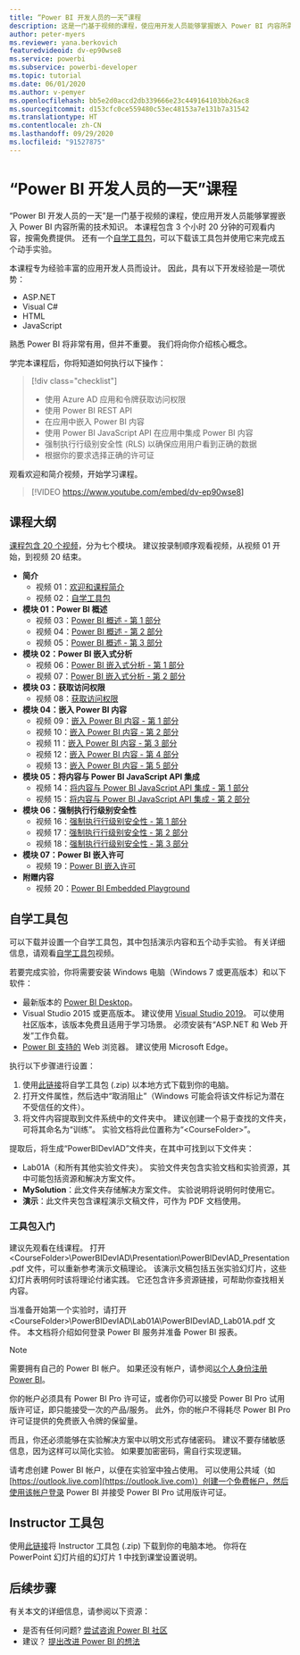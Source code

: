 ```yaml
---
title: “Power BI 开发人员的一天”课程
description: 这是一门基于视频的课程，使应用开发人员能够掌握嵌入 Power BI 内容所需的技术知识。
author: peter-myers
ms.reviewer: yana.berkovich
featuredvideoid: dv-ep90wse8
ms.service: powerbi
ms.subservice: powerbi-developer
ms.topic: tutorial
ms.date: 06/01/2020
ms.author: v-pemyer
ms.openlocfilehash: bb5e2d0accd2db339666e23c449164103bb26ac8
ms.sourcegitcommit: d153cfc0ce559480c53ec48153a7e131b7a31542
ms.translationtype: HT
ms.contentlocale: zh-CN
ms.lasthandoff: 09/29/2020
ms.locfileid: "91527875"
---
```

# <a name="power-bi-developer-in-a-day-course"></a>“Power BI 开发人员的一天”课程

“Power BI 开发人员的一天”是一门基于视频的课程，使应用开发人员能够掌握嵌入 Power BI 内容所需的技术知识。 本课程包含 3 个小时 20 分钟的可观看内容，按需免费提供。 还有一个[自学工具包](#self-study-kit)，可以下载该工具包并使用它来完成五个动手实验。

本课程专为经验丰富的应用开发人员而设计。 因此，具有以下开发经验是一项优势：

- ASP.NET
- Visual C#
- HTML
- JavaScript

熟悉 Power BI 将非常有用，但并不重要。 我们将向你介绍核心概念。

学完本课程后，你将知道如何执行以下操作：

> [!div class="checklist"]
> - 使用 Azure AD 应用和令牌获取访问权限
> - 使用 Power BI REST API
> - 在应用中嵌入 Power BI 内容
> - 使用 Power BI JavaScript API 在应用中集成 Power BI 内容
> - 强制执行行级别安全性 (RLS) 以确保应用用户看到正确的数据
> - 根据你的要求选择正确的许可证

观看欢迎和简介视频，开始学习课程。

> [!VIDEO https://www.youtube.com/embed/dv-ep90wse8]

## <a name="course-outline"></a>课程大纲

[课程包含 20 个视频](https://www.youtube.com/playlist?list=PL1N57mwBHtN1AGWHnJMhtvJCIG_IlC07D)，分为七个模块。 建议按录制顺序观看视频，从视频 01 开始，到视频 20 结束。

- **简介**
  - 视频 01：[欢迎和课程简介](https://www.youtube.com/watch?v=dv-ep90wse8&list=PL1N57mwBHtN1AGWHnJMhtvJCIG_IlC07D)
  - 视频 02：[自学工具包](https://www.youtube.com/watch?v=X0P9Mdqx7sY&list=PL1N57mwBHtN1AGWHnJMhtvJCIG_IlC07D)
- **模块 01：Power BI 概述**
  - 视频 03：[Power BI 概述 - 第 1 部分](https://www.youtube.com/watch?v=LD3RlDdRi-0&list=PL1N57mwBHtN1AGWHnJMhtvJCIG_IlC07D)
  - 视频 04：[Power BI 概述 - 第 2 部分](https://www.youtube.com/watch?v=jmHXlHI5hn0&list=PL1N57mwBHtN1AGWHnJMhtvJCIG_IlC07D)
  - 视频 05：[Power BI 概述 - 第 3 部分](https://www.youtube.com/watch?v=uujSR_7cfL4&list=PL1N57mwBHtN1AGWHnJMhtvJCIG_IlC07D)
- **模块 02：Power BI 嵌入式分析**
  - 视频 06：[Power BI 嵌入式分析 - 第 1 部分](https://www.youtube.com/watch?v=2QBnfUwnuMk&list=PL1N57mwBHtN1AGWHnJMhtvJCIG_IlC07D)
  - 视频 07：[Power BI 嵌入式分析 - 第 2 部分](https://www.youtube.com/watch?v=7Jda5x7Qe7Q&list=PL1N57mwBHtN1AGWHnJMhtvJCIG_IlC07D)
- **模块 03：获取访问权限**
  - 视频 08：[获取访问权限](https://www.youtube.com/watch?v=3dYCMTsDT3c&list=PL1N57mwBHtN1AGWHnJMhtvJCIG_IlC07D)
- **模块 04：嵌入 Power BI 内容**
  - 视频 09：[嵌入 Power BI 内容 - 第 1 部分](https://www.youtube.com/watch?v=caKS8PQJnyo&list=PL1N57mwBHtN1AGWHnJMhtvJCIG_IlC07D)
  - 视频 10：[嵌入 Power BI 内容 - 第 2 部分](https://www.youtube.com/watch?v=XbYt8ZX3q9k&list=PL1N57mwBHtN1AGWHnJMhtvJCIG_IlC07D)
  - 视频 11：[嵌入 Power BI 内容 - 第 3 部分](https://www.youtube.com/watch?v=mXmFrHuYVh8&list=PL1N57mwBHtN1AGWHnJMhtvJCIG_IlC07D)
  - 视频 12：[嵌入 Power BI 内容 - 第 4 部分](https://www.youtube.com/watch?v=9YNm90K8FhA&list=PL1N57mwBHtN1AGWHnJMhtvJCIG_IlC07D)
  - 视频 13：[嵌入 Power BI 内容 - 第 5 部分](https://www.youtube.com/watch?v=hnZ7IWHrMFU&list=PL1N57mwBHtN1AGWHnJMhtvJCIG_IlC07D)
- **模块 05：将内容与 Power BI JavaScript API 集成**
  - 视频 14：[将内容与 Power BI JavaScript API 集成 - 第 1 部分](https://www.youtube.com/watch?v=wmeEEHQmQqw&list=PL1N57mwBHtN1AGWHnJMhtvJCIG_IlC07D)
  - 视频 15：[将内容与 Power BI JavaScript API 集成 - 第 2 部分](https://www.youtube.com/watch?v=TSEjZl0dGfM&list=PL1N57mwBHtN1AGWHnJMhtvJCIG_IlC07D)
- **模块 06：强制执行行级别安全性**
  - 视频 16：[强制执行行级别安全性 - 第 1 部分](https://www.youtube.com/watch?v=8O4hzGI8FFg&list=PL1N57mwBHtN1AGWHnJMhtvJCIG_IlC07D)
  - 视频 17：[强制执行行级别安全性 - 第 2 部分](https://www.youtube.com/watch?v=8mxg8LtLx4I&list=PL1N57mwBHtN1AGWHnJMhtvJCIG_IlC07D)
  - 视频 18：[强制执行行级别安全性 - 第 3 部分](https://www.youtube.com/watch?v=OdgtbIIM9pk&list=PL1N57mwBHtN1AGWHnJMhtvJCIG_IlC07D)
- **模块 07：Power BI 嵌入许可**
  - 视频 19：[Power BI 嵌入许可](https://www.youtube.com/watch?v=ipmip6ARnks&list=PL1N57mwBHtN1AGWHnJMhtvJCIG_IlC07D)
- **附赠内容**
  - 视频 20：[Power BI Embedded Playground](https://www.youtube.com/watch?v=U3qeQRwWhRc&list=PL1N57mwBHtN1AGWHnJMhtvJCIG_IlC07D)

## <a name="self-study-kit"></a>自学工具包

可以下载并设置一个自学工具包，其中包括演示内容和五个动手实验。 有关详细信息，请观看[自学工具包](https://www.youtube.com/watch?v=X0P9Mdqx7sY)视频。

若要完成实验，你将需要安装 Windows 电脑（Windows 7 或更高版本）和以下软件：

- 最新版本的 [Power BI Desktop](../fundamentals/desktop-get-the-desktop.md)。
- Visual Studio 2015 或更高版本。 建议使用 [Visual Studio 2019](https://visualstudio.microsoft.com/downloads/)。 可以使用社区版本，该版本免费且适用于学习场景。 必须安装有“ASP.NET 和 Web 开发”工作负载。
- [Power BI 支持的](../fundamentals/power-bi-browsers.md) Web 浏览器。 建议使用 Microsoft Edge。

执行以下步骤进行设置：

1. 使用[此链接](https://aka.ms/deviad-student)将自学工具包 (.zip) 以本地方式下载到你的电脑。
1. 打开文件属性，然后选中“取消阻止”（Windows 可能会将该文件标记为潜在不受信任的文件）。
1. 将文件内容提取到文件系统中的文件夹中。 建议创建一个易于查找的文件夹，可将其命名为“训练”。 实验文档将此位置称为“&lt;CourseFolder&gt;”。

提取后，将生成“PowerBIDevIAD”文件夹，在其中可找到以下文件夹：

- Lab01A（和所有其他实验文件夹）。 实验文件夹包含实验文档和实验资源，其中可能包括资源和解决方案文件。
- **MySolution**：此文件夹存储解决方案文件。 实验说明将说明何时使用它。
- **演示**：此文件夹包含课程演示文稿文件，可作为 PDF 文档使用。

### <a name="get-started-with-the-kit"></a>工具包入门

建议先观看在线课程。 打开 &lt;CourseFolder&gt;\PowerBIDevIAD\Presentation\PowerBIDevIAD_Presentation.pdf 文件，可以重新参考演示文稿理论。 该演示文稿包括五张实验幻灯片，这些幻灯片表明何时该将理论付诸实践。 它还包含许多资源链接，可帮助你查找相关内容。

当准备开始第一个实验时，请打开 &lt;CourseFolder&gt;\PowerBIDevIAD\Lab01A\PowerBIDevIAD_Lab01A.pdf 文件。 本文档将介绍如何登录 Power BI 服务并准备 Power BI 报表。

> [!NOTE]
> 需要拥有自己的 Power BI 帐户。 如果还没有帐户，请参阅[以个人身份注册 Power BI](../fundamentals/service-self-service-signup-for-power-bi.md)。
>
> 你的帐户必须具有 Power BI Pro 许可证，或者你仍可以接受 Power BI Pro 试用版许可证，即只能接受一次的产品/服务。 此外，你的帐户不得耗尽 Power BI Pro 许可证提供的免费嵌入令牌的保留量。
>
> 而且，你还必须能够在实验解决方案中以明文形式存储密码。 建议不要存储敏感信息，因为这样可以简化实验。 如果要加密密码，需自行实现逻辑。
>
> 请考虑创建 Power BI 帐户，以便在实验室中独占使用。 可以使用公共域（如 [https://outlook.live.com](https://outlook.live.com)）创建一个免费帐户，然后使用该帐户登录 Power BI 并接受 Power BI Pro 试用版许可证。

## <a name="instructor-kit"></a>Instructor 工具包

使用[此链接](https://aka.ms/deviad-instructor)将 Instructor 工具包 (.zip) 下载到你的电脑本地。 你将在 PowerPoint 幻灯片组的幻灯片 1 中找到课堂设置说明。

## <a name="next-steps"></a>后续步骤

有关本文的详细信息，请参阅以下资源：

- 是否有任何问题? [尝试咨询 Power BI 社区](https://community.powerbi.com/)
- 建议？ [提出改进 Power BI 的想法](https://ideas.powerbi.com/)